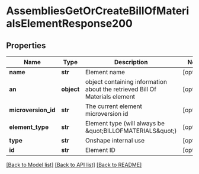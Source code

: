 # AssembliesGetOrCreateBillOfMaterialsElementResponse200

## Properties
Name | Type | Description | Notes
------------ | ------------- | ------------- | -------------
**name** | **str** | Element name | [optional] 
**an** | **object** | object containing information about the retrieved Bill Of Materials element | [optional] 
**microversion_id** | **str** | The current element microversion id | [optional] 
**element_type** | **str** | Element type (will always be \&quot;BILLOFMATERIALS\&quot;) | [optional] 
**type** | **str** | Onshape internal use | [optional] 
**id** | **str** | Element ID | [optional] 

[[Back to Model list]](../README.md#documentation-for-models) [[Back to API list]](../README.md#documentation-for-api-endpoints) [[Back to README]](../README.md)


